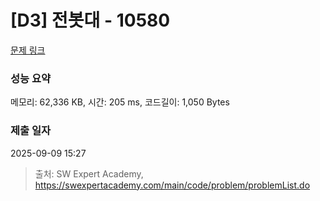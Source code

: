 # [D3] 전봇대 - 10580 

[문제 링크](https://swexpertacademy.com/main/code/problem/problemDetail.do?contestProbId=AXO8QBw6Qu4DFAXS) 

### 성능 요약

메모리: 62,336 KB, 시간: 205 ms, 코드길이: 1,050 Bytes

### 제출 일자

2025-09-09 15:27



> 출처: SW Expert Academy, https://swexpertacademy.com/main/code/problem/problemList.do